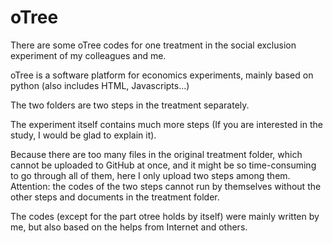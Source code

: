 # oTree
There are some oTree codes for one treatment in the social exclusion experiment of my colleagues and me.

oTree is a software platform for economics experiments, mainly based on python (also includes HTML, Javascripts...)

The two folders are two steps in the treatment separately. 

The experiment itself contains much more steps (If you are interested in the study, I would be glad to explain it). 

Because there are too many files in the original treatment folder, which cannot be uploaded to GitHub at once, and it might be so time-consuming to go through all of them, here I only upload two steps among them. Attention: the codes of the two steps cannot run by themselves without the other steps and documents in the treatment folder.

The codes (except for the part otree holds by itself) were mainly written by me, but also based on the helps from Internet and others. 
